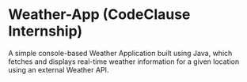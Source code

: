 # Weather-App (CodeClause Internship)
A simple console-based Weather Application built using Java, which fetches and displays real-time weather information for a given location using an external Weather API.
